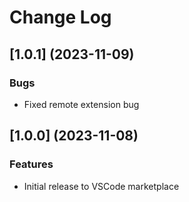 # Change Log

## [1.0.1] (2023-11-09)
### Bugs
* Fixed remote extension bug

## [1.0.0] (2023-11-08)
### Features
* Initial release to VSCode marketplace